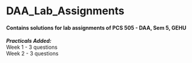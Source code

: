 # DAA_Lab_Assignments
#### Contains solutions for lab assignments of PCS 505 - DAA, Sem 5, GEHU<br />
_**Practicals Added:**_<br />
Week 1 - 3 questions<br />
Week 2 - 3 questions<br />
